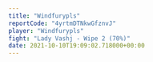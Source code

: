 ```yaml
---
title: "Windfurypls"
reportCode: "4yrtmDTNkwGfznvJ"
player: "Windfurypls"
fight: "Lady Vashj - Wipe 2 (70%)"
date: 2021-10-10T19:09:02.718000+00:00
---
```

